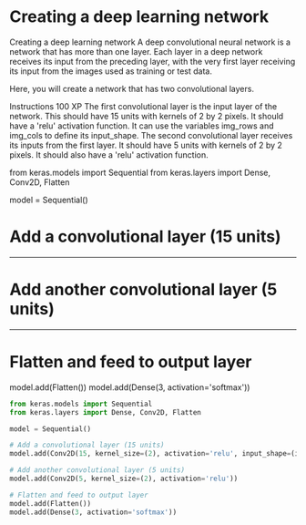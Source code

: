 # Creating a deep learning network

Creating a deep learning network
A deep convolutional neural network is a network that has more than one layer. Each layer in a deep network receives its input from the preceding layer, with the very first layer receiving its input from the images used as training or test data.

Here, you will create a network that has two convolutional layers.

Instructions
100 XP
The first convolutional layer is the input layer of the network. This should have 15 units with kernels of 2 by 2 pixels. It should have a 'relu' activation function. It can use the variables img_rows and img_cols to define its input_shape.
The second convolutional layer receives its inputs from the first layer. It should have 5 units with kernels of 2 by 2 pixels. It should also have a 'relu' activation function.

from keras.models import Sequential
from keras.layers import Dense, Conv2D, Flatten

model = Sequential()

# Add a convolutional layer (15 units)
____


# Add another convolutional layer (5 units)
____

# Flatten and feed to output layer
model.add(Flatten())
model.add(Dense(3, activation='softmax'))


```py
from keras.models import Sequential
from keras.layers import Dense, Conv2D, Flatten

model = Sequential()

# Add a convolutional layer (15 units)
model.add(Conv2D(15, kernel_size=(2), activation='relu', input_shape=(img_rows, img_cols, 1)))

# Add another convolutional layer (5 units)
model.add(Conv2D(5, kernel_size=(2), activation='relu'))

# Flatten and feed to output layer
model.add(Flatten())
model.add(Dense(3, activation='softmax'))
```